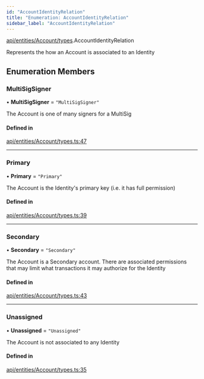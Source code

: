 ```yaml
---
id: "AccountIdentityRelation"
title: "Enumeration: AccountIdentityRelation"
sidebar_label: "AccountIdentityRelation"
---
```


[api/entities/Account/types](../../../../../../modules/API/Entities/Account/Types/Types.md).AccountIdentityRelation

Represents the how an Account is associated to an Identity

## Enumeration Members

### MultiSigSigner

• **MultiSigSigner** = ``"MultiSigSigner"``

The Account is one of many signers for a MultiSig

#### Defined in

[api/entities/Account/types.ts:47](https://github.com/PolymeshAssociation/polymesh-sdk/blob/07a4c5b0/src/api/entities/Account/types.ts#L47)

___

### Primary

• **Primary** = ``"Primary"``

The Account is the Identity's primary key (i.e. it has full permission)

#### Defined in

[api/entities/Account/types.ts:39](https://github.com/PolymeshAssociation/polymesh-sdk/blob/07a4c5b0/src/api/entities/Account/types.ts#L39)

___

### Secondary

• **Secondary** = ``"Secondary"``

The Account is a Secondary account. There are associated permissions that may limit what transactions it may authorize for the Identity

#### Defined in

[api/entities/Account/types.ts:43](https://github.com/PolymeshAssociation/polymesh-sdk/blob/07a4c5b0/src/api/entities/Account/types.ts#L43)

___

### Unassigned

• **Unassigned** = ``"Unassigned"``

The Account is not associated to any Identity

#### Defined in

[api/entities/Account/types.ts:35](https://github.com/PolymeshAssociation/polymesh-sdk/blob/07a4c5b0/src/api/entities/Account/types.ts#L35)
